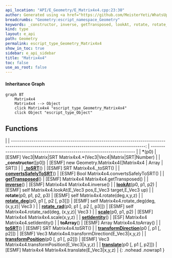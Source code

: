 ```yaml
---
api_location: "API/E_Geometry/E_Matrix4x4.cpp:23:30"
author: Generated using <a href="https://github.com/MeisterYeti/WhatsUpDoc">WhatsUpDoc</a>
breadcrumbs: "Geometry:escript_namespace_Geometry"
keywords: _constructor, inverse, getTransposed, lookAt, rotate, rotate_deg, rotate_rad, scale, setIdentity, transformDirection, transformPosition, toArray, convertsSafelyToSRT, toSRT, _toSRT, translate
kind: type
layout: e_api
path: Geometry
permalink: escript_type_Geometry_Matrix4x4
show_in_toc: true
sidebar: e_api_sidebar
title: "Matrix4x4"
toc: false
use_as_root: false
---
```


#### Inheritance Graph

```mermaid
graph BT
	Matrix4x4
	Matrix4x4 --> Object
	click Matrix4x4 "escript_type_Geometry_Matrix4x4"
	click Object "escript_type_Object"
```

## Functions

|
| -----------------------------------------------------------------------------------------------------------------------------------------------: | ---------------------------------------------------------------------- | 
| **\***(p0)                                                                                                                                       | [ESMF] Vec3\|Matrix\|SRT Matrix4x4.\*(Vec3\|Vec4\|Matrix\|SRT\|Number) | 
| **_constructor**([p0])                                                                                                                           | [ESMF] new Geometry.Matrix4x4([Matrix4x4 \| Array \| SRT])             | 
| **[_toSRT](classGeometry_1_1%5F%5FMatrix4x4#classGeometry_1_1%5F%5FMatrix4x4_1ac1cd97b29e46279b544ea76425d997db)**()                             | [ESMF] SRT Matrix4x4._toSRT()                                          | 
| **[convertsSafelyToSRT](classGeometry_1_1%5F%5FMatrix4x4#classGeometry_1_1%5F%5FMatrix4x4_1a79b1bd75a4ce57b23ec224cb8cb198e3)**()                | [ESMF] Bool Matrix4x4.convertsSafelyToSRT()                            | 
| **[getTransposed](classGeometry_1_1%5F%5FMatrix4x4#classGeometry_1_1%5F%5FMatrix4x4_1a5f722d0714d3d85c34af02837ab42cc1)**()                      | [ESMF] Matrix4x4 Matrix4x4.getTransposed()                             | 
| **[inverse](classGeometry_1_1%5F%5FMatrix4x4#classGeometry_1_1%5F%5FMatrix4x4_1a02545929e36c2de56186e2a72f0af414)**()                            | [ESMF] Matrix4x4 Matrix4x4.inverse()                                   | 
| **[lookAt](classGeometry_1_1%5F%5FMatrix4x4#classGeometry_1_1%5F%5FMatrix4x4_1a67faba3bbc8961435fd307664dfb21e5)**(p0, p1, p2)                   | [ESMF] self Matrix4x4.lookAt(E_Vec3 pos,E_Vec3 target,E_Vec3 up)       | 
| **rotate**(p0, p1, p2, p3)                                                                                                                       | [ESMF] self Matrix4x4.rotate(deg,x,y,z)                                | 
| **[rotate_deg](classGeometry_1_1%5F%5FMatrix4x4#classGeometry_1_1%5F%5FMatrix4x4_1aef29abd3abc5bf4fd6b19d2d3abca7fe)**(p0, p1 [, p2 [, p3]])     | [ESMF] self Matrix4x4.rotate_deg(deg,  (x,y,z)\| Vec3 )                | 
| **[rotate_rad](classGeometry_1_1%5F%5FMatrix4x4#classGeometry_1_1%5F%5FMatrix4x4_1af73791f2f3495afceac75a4777f8bcff)**(p0, p1 [, p2 [, p3]])     | [ESMF] self Matrix4x4.rotate_rad(deg,  (x,y,z)\| Vec3 )                | 
| **[scale](classGeometry_1_1%5F%5FMatrix4x4#classGeometry_1_1%5F%5FMatrix4x4_1abd0c6b5cccbeb4e00b3e2a07ba1cc3f5)**(p0, p1, p2)                    | [ESMF] Matrix4x4 Matrix4x4.scale(x,y,z)                                | 
| **[setIdentity](classGeometry_1_1%5F%5FMatrix4x4#classGeometry_1_1%5F%5FMatrix4x4_1a651ff01c8535607e08984e498bb40cd4)**()                        | [ESF] Matrix4x4 Matrix4x4.setIdentity()                                | 
| **toArray**()                                                                                                                                    | [ESMF] Array Matrix4x4.toArray()                                       | 
| **[toSRT](classGeometry_1_1%5F%5FMatrix4x4#classGeometry_1_1%5F%5FMatrix4x4_1a3f30042b45617d322f640eeb9af68aec)**()                              | [ESMF] SRT Matrix4x4.toSRT()                                           | 
| **[transformDirection](classGeometry_1_1%5F%5FMatrix4x4#classGeometry_1_1%5F%5FMatrix4x4_1a850eb00d28c051d5507d2c379e844b34)**(p0 [, p1 [, p2]]) | [ESMF] Vec3 Matrix4x4.transformDirection(E_Vec3\|x,y,z)                | 
| **[transformPosition](classGeometry_1_1%5F%5FMatrix4x4#classGeometry_1_1%5F%5FMatrix4x4_1ad834667d027bd105bfdd3542e83ef26c)**(p0 [, p1 [, p2]])  | [ESMF] Vec3 Matrix4x4.transformPosition(E_Vec3\|x,y,z)                 | 
| **[translate](classGeometry_1_1%5F%5FMatrix4x4#classGeometry_1_1%5F%5FMatrix4x4_1aa8cad96402bff51c76aa33fd4e871659)**(p0 [, p1 [, p2]])          | [ESMF] Matrix4x4 Matrix4x4.translate(E_Vec3\|x,y,z)                    | 
{: .nohead .nowrap1 }

